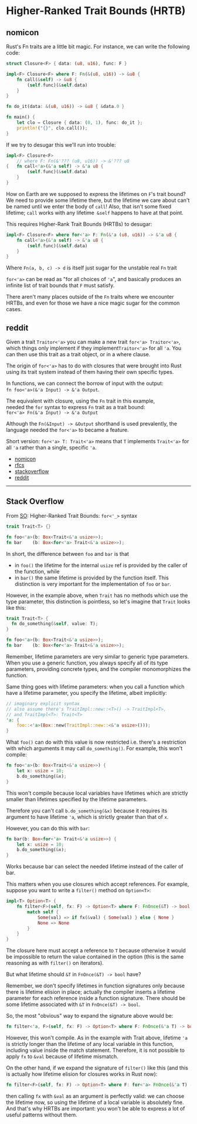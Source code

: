 # Higher-Ranked Trait Bounds (HRTB)


## nomicon

Rust's Fn traits are a little bit magic. For instance, we can write the following code:

```rust
struct Closure<F> { data: (u8, u16), func: F }

impl<F> Closure<F> where F: Fn(&(u8, u16)) -> &u8 {
    fn call(&self) -> &u8 {
        (self.func)(&self.data)
    }
}

fn do_it(data: &(u8, u16)) -> &u8 { &data.0 }

fn main() {
    let clo = Closure { data: (0, 1), func: do_it };
    println!("{}", clo.call());
}
```

If we try to desugar this we'll run into trouble:

```rust
impl<F> Closure<F>
    // where F: Fn(&'??? (u8, u16)) -> &'??? u8 
{   fn call<'a>(&'a self) -> &'a u8 {
        (self.func)(&self.data)
    }
}
```

How on Earth are we supposed to express the lifetimes on `F`'s trait bound? 
We need to provide some lifetime there, but the lifetime we care about can't be named until we enter the body of `call`! Also, that isn't some fixed lifetime; `call` works with any lifetime` &self` happens to have at that point.

This requires Higher-Rank Trait Bounds (HRTBs) to desugar:

```rust
impl<F> Closure<F> where for<'a> F: Fn(&'a (u8, u16)) -> &'a u8 {
    fn call<'a>(&'a self) -> &'a u8 {
        (self.func)(&self.data)
    }
}
```

Where `Fn(a, b, c) -> d` is itself just sugar for the unstable real `Fn` trait

`for<'a>` can be read as "for all choices of `'a`", and basically produces an infinite list of trait bounds that `F` must satisfy. 

There aren't many places outside of the `Fn` traits where we encounter HRTBs, and even for those we have a nice magic sugar for the common cases.



## reddit
Given a trait `Traitor<'a>` you can make a new trait `for<'a> Traitor<'a>`, which things only implement if they implement`Traitor<'a>` for all `'a`. You can then use this trait as a trait object, or in a where clause.

The origin of `for<'a>` has to do with closures that were brought into Rust using its trait system instead of them having their own specific types.

In functions, we can connect the borrow of input with the output:   
`fn foo<'a>(&'a Input) -> &'a Output`.

The equivalent with closure, using the `Fn` trait in this example,    
needed the `for` syntax to express `Fn` trait as a trait bound:   
`for<'a> Fn(&'a Input) -> &'a Output`

Although the `Fn(&Input) -> &Output` shorthand is used prevalently, the language needed the `for<'a>` to became a feature.

Short version: `for<'a> T: Trait<'a>` means that `T` implements `Trait<'a>` for all `'a` rather than a single, specific `'a`.

- [nomicon][1]
- [rfcs][2]
- [stackoverflow][3]
- [reddit][4]


[1]: https://doc.rust-lang.org/nomicon/hrtb.html
[2]: https://github.com/nox/rust-rfcs/blob/master/text/0387-higher-ranked-trait-bounds.md
[3]: https://stackoverflow.com/questions/35592750/how-does-for-syntax-differ-from-a-regular-lifetime-bound/35595491#35595491
[4]: https://www.reddit.com/r/rust/comments/6uobit/fora_lifetime_syntax/


---


## Stack Overflow
From [SO][3]: Higher-Ranked Trait Bounds: `for<'_>` syntax

```rust
trait Trait<T> {}

fn foo<'a>(b: Box<Trait<&'a usize>>);
fn bar    (b: Box<for<'a> Trait<&'a usize>>);
```

In short, the difference between `foo` and `bar` is that 
- in `foo()` the lifetime for the internal `usize` ref is provided by the caller of the function, while 
- in `bar()` the same lifetime is provided by the function itself.
This distinction is very important for the implementation of `foo` or `bar`.

However, in the example above, when `Trait` has no methods which use the type parameter, this distinction is pointless, so let's imagine that `Trait` looks like this:

```rust
trait Trait<T> {
  fn do_something(&self, value: T);
}

fn foo<'a>(b: Box<Trait<&'a usize>>);
fn bar    (b: Box<for<'a> Trait<&'a usize>>);
```

Remember, lifetime parameters are very similar to generic type parameters.
When you use a generic function, you always specify all of its type parameters, providing concrete types, and the compiler monomorphizes the function. 

Same thing goes with lifetime parameters: when you call a function which have a lifetime parameter, you specify the lifetime, albeit implicitly:

```rust
// imaginary explicit syntax
// also assume there's TraitImpl::new::<T>() -> TraitImpl<T>,
// and TraitImpl<T>: Trait<T>
'a: {
    foo::<'a>(Box::new(TraitImpl::new::<&'a usize>()));
}
```

What `foo()` can do with this value is now restricted i.e. there's a restriction with which arguments it may call `do_something()`.
For example, this won't compile:

```rust
fn foo<'a>(b: Box<Trait<&'a usize>>) {
    let x: usize = 10;
    b.do_something(&x);
}
```

This won't compile because local variables have lifetimes which are strictly smaller than lifetimes specified by the lifetime parameters.

Therefore you can't call `b.do_something(&x)` because it requires its argument to have lifetime `'a`, which is strictly greater than that of `x`.

However, you can do this with `bar`:

```rust
fn bar(b: Box<for<'a> Trait<&'a usize>>) {
    let x: usize = 10;
    b.do_something(&x);
}
```

Works because bar can select the needed lifetime instead of the caller of bar.

This matters when you use closures which accept references. 
For example, suppose you want to write a `filter()` method on `Option<T>`:

```rust
impl<T> Option<T> {
    fn filter<F>(self, fx: F) -> Option<T> where F: FnOnce(&T) -> bool {
        match self {
            Some(val) => if fx(&val) { Some(val) } else { None }
            None => None
        }
    }
}
```

The closure here must accept a reference to `T` because otherwise it would be impossible to return the value contained in the option (this is the same reasoning as with `filter()` on iterators).

But what lifetime should `&T` in `FnOnce(&T) -> bool` have?

Remember, we don't specify lifetimes in function signatures only because there is lifetime elision in place; actually the compiler inserts a lifetime parameter for each reference inside a function signature. There should be some lifetime associated with `&T` in `FnOnce(&T) -> bool`. 

So, the most "obvious" way to expand the signature above would be:

```rust
fn filter<'a, F>(self, fx: F) -> Option<T> where F: FnOnce(&'a T) -> bool
```

However, this won't compile. As in the example with Trait above, lifetime `'a` is strictly longer than the lifetime of any local variable in this function, including value inside the match statement. Therefore, it is not possible to apply `fx` to `&val` because of lifetime mismatch.

On the other hand, if we expand the signature of `filter()` like this (and this is actually how lifetime elision for closures works in Rust now):

```rust
fn filter<F>(self, fx: F) -> Option<T> where F: for<'a> FnOnce(&'a T) -> bool
```

then calling `fx` with `&val` as an argument is perfectly valid: we can choose the lifetime now, so using the lifetime of a local variable is absolutely fine. And that's why HRTBs are important: you won't be able to express a lot of useful patterns without them.
